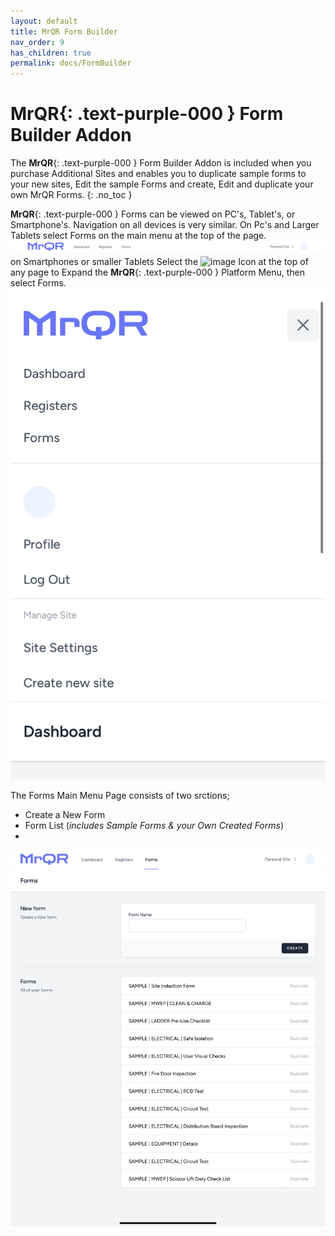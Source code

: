 ```yaml
---
layout: default
title: MrQR Form Builder
nav_order: 9
has_children: true
permalink: docs/FormBuilder
---
```

# **MrQR**{: .text-purple-000 } Form Builder Addon
The
 **MrQR**{: .text-purple-000 } Form Builder Addon is included when you purchase Additional Sites and enables you to duplicate sample forms to your new sites, Edit the sample Forms and create, Edit and duplicate your own MrQR Forms.
{: .no_toc }

**MrQR**{: .text-purple-000 } Forms can be viewed on PC's, Tablet's, or Smartphone's. Navigation on all devices is very similar. On Pc's and Larger Tablets select Forms on the main menu at the top of the page.
![Index](/assets/images/MrQR_PC_Menu_Bar.png "PC menu access")
on Smartphones or smaller Tablets Select the 
<img width="25" alt="image" src="https://github.com/MrQR-me/docs/assets/153803042/c52befe4-d437-41f0-908d-b7e4ad467e74">
Icon at the top of any page to Expand the **MrQR**{: .text-purple-000 } Platform Menu,
then select Forms.
![Index](/assets/images/MrQR_Mobile_Menu.png "Smartphone menu")

The Forms Main Menu Page consists of two srctions;
* Create a New Form
* Form List (*includes Sample Forms & your Own Created Forms*)
* 
![MrQR Form Builder](/assets/images/Forms/MrQR_Form_Main_Menu.png "Main Page")
